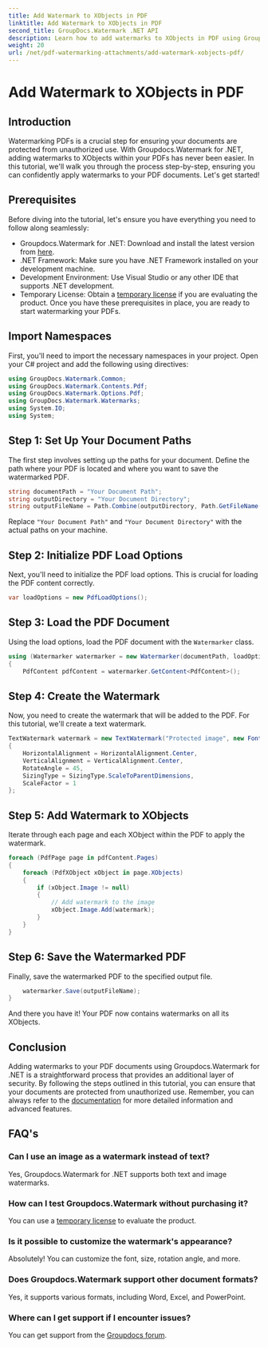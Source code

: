 ```yaml
---
title: Add Watermark to XObjects in PDF
linktitle: Add Watermark to XObjects in PDF
second_title: GroupDocs.Watermark .NET API
description: Learn how to add watermarks to XObjects in PDF using Groupdocs.Watermark for .NET. Follow our step-by-step guide for easy implementation.
weight: 20
url: /net/pdf-watermarking-attachments/add-watermark-xobjects-pdf/
---
```


# Add Watermark to XObjects in PDF

## Introduction
Watermarking PDFs is a crucial step for ensuring your documents are protected from unauthorized use. With Groupdocs.Watermark for .NET, adding watermarks to XObjects within your PDFs has never been easier. In this tutorial, we'll walk you through the process step-by-step, ensuring you can confidently apply watermarks to your PDF documents. Let's get started!
## Prerequisites
Before diving into the tutorial, let's ensure you have everything you need to follow along seamlessly:
- Groupdocs.Watermark for .NET: Download and install the latest version from [here](https://releases.groupdocs.com/Watermark/net/).
- .NET Framework: Make sure you have .NET Framework installed on your development machine.
- Development Environment: Use Visual Studio or any other IDE that supports .NET development.
- Temporary License: Obtain a [temporary license](https://purchase.groupdocs.com/temporary-license/) if you are evaluating the product.
Once you have these prerequisites in place, you are ready to start watermarking your PDFs.
## Import Namespaces
First, you'll need to import the necessary namespaces in your project. Open your C# project and add the following using directives:
```csharp
using GroupDocs.Watermark.Common;
using GroupDocs.Watermark.Contents.Pdf;
using GroupDocs.Watermark.Options.Pdf;
using GroupDocs.Watermark.Watermarks;
using System.IO;
using System;
```
## Step 1: Set Up Your Document Paths
The first step involves setting up the paths for your document. Define the path where your PDF is located and where you want to save the watermarked PDF.
```csharp
string documentPath = "Your Document Path";
string outputDirectory = "Your Document Directory";
string outputFileName = Path.Combine(outputDirectory, Path.GetFileName(documentPath));
```
Replace `"Your Document Path"` and `"Your Document Directory"` with the actual paths on your machine.
## Step 2: Initialize PDF Load Options
Next, you'll need to initialize the PDF load options. This is crucial for loading the PDF content correctly.
```csharp
var loadOptions = new PdfLoadOptions();
```
## Step 3: Load the PDF Document
Using the load options, load the PDF document with the `Watermarker` class.
```csharp
using (Watermarker watermarker = new Watermarker(documentPath, loadOptions))
{
    PdfContent pdfContent = watermarker.GetContent<PdfContent>();
```
## Step 4: Create the Watermark
Now, you need to create the watermark that will be added to the PDF. For this tutorial, we'll create a text watermark.
```csharp
TextWatermark watermark = new TextWatermark("Protected image", new Font("Arial", 8))
{
    HorizontalAlignment = HorizontalAlignment.Center,
    VerticalAlignment = VerticalAlignment.Center,
    RotateAngle = 45,
    SizingType = SizingType.ScaleToParentDimensions,
    ScaleFactor = 1
};
```
## Step 5: Add Watermark to XObjects
Iterate through each page and each XObject within the PDF to apply the watermark.
```csharp
foreach (PdfPage page in pdfContent.Pages)
{
    foreach (PdfXObject xObject in page.XObjects)
    {
        if (xObject.Image != null)
        {
            // Add watermark to the image
            xObject.Image.Add(watermark);
        }
    }
}
```
## Step 6: Save the Watermarked PDF
Finally, save the watermarked PDF to the specified output file.
```csharp
    watermarker.Save(outputFileName);
}
```
And there you have it! Your PDF now contains watermarks on all its XObjects.
## Conclusion
Adding watermarks to your PDF documents using Groupdocs.Watermark for .NET is a straightforward process that provides an additional layer of security. By following the steps outlined in this tutorial, you can ensure that your documents are protected from unauthorized use. Remember, you can always refer to the [documentation](https://tutorials.groupdocs.com/Watermark/net/) for more detailed information and advanced features.
## FAQ's
### Can I use an image as a watermark instead of text?
Yes, Groupdocs.Watermark for .NET supports both text and image watermarks.
### How can I test Groupdocs.Watermark without purchasing it?
You can use a [temporary license](https://purchase.groupdocs.com/temporary-license/) to evaluate the product.
### Is it possible to customize the watermark's appearance?
Absolutely! You can customize the font, size, rotation angle, and more.
### Does Groupdocs.Watermark support other document formats?
Yes, it supports various formats, including Word, Excel, and PowerPoint.
### Where can I get support if I encounter issues?
You can get support from the [Groupdocs forum](https://forum.groupdocs.com/c/watermark/19).